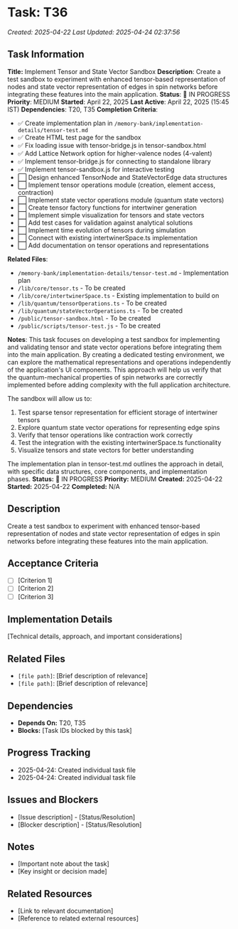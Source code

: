 # Task: T36
*Created: 2025-04-22*
*Last Updated: 2025-04-24 02:37:56*

## Task Information
**Title:** Implement Tensor and State Vector Sandbox
**Description**: Create a test sandbox to experiment with enhanced tensor-based representation of nodes and state vector representation of edges in spin networks before integrating these features into the main application.
**Status**: 🔄 IN PROGRESS
**Priority**: MEDIUM
**Started**: April 22, 2025
**Last Active**: April 22, 2025 (15:45 IST)
**Dependencies**: T20, T35
**Completion Criteria**:
- ✅ Create implementation plan in `/memory-bank/implementation-details/tensor-test.md`
- ✅ Create HTML test page for the sandbox
- ✅ Fix loading issue with tensor-bridge.js in tensor-sandbox.html
- ✅ Add Lattice Network option for higher-valence nodes (4-valent)
- ✅ Implement tensor-bridge.js for connecting to standalone library
- ✅ Implement tensor-sandbox.js for interactive testing
- ⬜ Design enhanced TensorNode and StateVectorEdge data structures
- ⬜ Implement tensor operations module (creation, element access, contraction)
- ⬜ Implement state vector operations module (quantum state vectors)
- ⬜ Create tensor factory functions for intertwiner generation
- ⬜ Implement simple visualization for tensors and state vectors
- ⬜ Add test cases for validation against analytical solutions
- ⬜ Implement time evolution of tensors during simulation
- ⬜ Connect with existing intertwinerSpace.ts implementation
- ⬜ Add documentation on tensor operations and representations

**Related Files**:
- `/memory-bank/implementation-details/tensor-test.md` - Implementation plan
- `/lib/core/tensor.ts` - To be created
- `/lib/core/intertwinerSpace.ts` - Existing implementation to build on
- `/lib/quantum/tensorOperations.ts` - To be created
- `/lib/quantum/stateVectorOperations.ts` - To be created
- `/public/tensor-sandbox.html` - To be created
- `/public/scripts/tensor-test.js` - To be created

**Notes**:
This task focuses on developing a test sandbox for implementing and validating tensor and state vector operations before integrating them into the main application. By creating a dedicated testing environment, we can explore the mathematical representations and operations independently of the application's UI components. This approach will help us verify that the quantum-mechanical properties of spin networks are correctly implemented before adding complexity with the full application architecture.

The sandbox will allow us to:
1. Test sparse tensor representation for efficient storage of intertwiner tensors
2. Explore quantum state vector operations for representing edge spins
3. Verify that tensor operations like contraction work correctly
4. Test the integration with the existing intertwinerSpace.ts functionality
5. Visualize tensors and state vectors for better understanding

The implementation plan in tensor-test.md outlines the approach in detail, with specific data structures, core components, and implementation phases.
**Status:** 🔄 IN PROGRESS
**Priority:** MEDIUM
**Created:** 2025-04-22
**Started:** 2025-04-22
**Completed:** N/A

## Description
Create a test sandbox to experiment with enhanced tensor-based representation of nodes and state vector representation of edges in spin networks before integrating these features into the main application.

## Acceptance Criteria
- [ ] [Criterion 1]
- [ ] [Criterion 2]
- [ ] [Criterion 3]

## Implementation Details
[Technical details, approach, and important considerations]

## Related Files
- `[file path]`: [Brief description of relevance]
- `[file path]`: [Brief description of relevance]

## Dependencies
- **Depends On:** T20, T35
- **Blocks:** [Task IDs blocked by this task]

## Progress Tracking
- 2025-04-24: Created individual task file
- 2025-04-24: Created individual task file

## Issues and Blockers
- [Issue description] - [Status/Resolution]
- [Blocker description] - [Status/Resolution]

## Notes
- [Important note about the task]
- [Key insight or decision made]

## Related Resources
- [Link to relevant documentation]
- [Reference to related external resources]